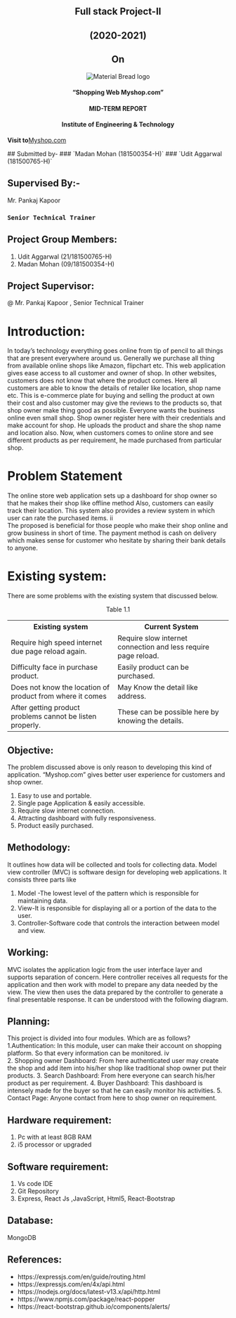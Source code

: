 <h2 align="center">Full stack Project-II</h2>
<h2 align="center">(2020-2021)</h2>

<h2 align="center">On</h2>
<p align="center">
	<img  src="https://upload.wikimedia.org/wikipedia/en/4/42/GLA_University_logo.png" alt="Material Bread logo"

</p>

<h4 align="center">“Shopping Web Myshop.com”</h4>
<h4 align="center">MID-TERM REPORT</h4>

<h4 align="center">Institute of Engineering & Technology</h4>
<p><b>Visit to</b><a href="https://myshop-12.netlify.com">Myshop.com</a> </p>
## Submitted by-
### `Madan Mohan (181500354-H)`                                               
### `Udit Aggarwal (181500765-H)`                                             

## Supervised By:-
Mr. Pankaj Kapoor
### `Senior Technical Trainer`


## Project Group Members:
1. Udit Aggarwal (21/181500765-H)
2. Madan Mohan (09/181500354-H)

## Project Supervisor: 
@ Mr. Pankaj Kapoor  , Senior Technical Trainer

# Introduction:
In today’s technology everything goes online from tip of pencil to all things that are present everywhere around us. Generally we purchase all thing from available online shops like Amazon, flipchart etc. This web application gives ease access to all customer and owner of shop. In other websites, customers does not know that where the product comes. Here all customers are able to know the details of retailer like location, shop name etc. 
This is e-commerce plate for buying and selling the product at own their cost and also customer may give the reviews to the products so, that shop owner make thing good as possible. Everyone wants the business online even small shop. Shop owner register here with their credentials and make account for shop. He uploads the product and share the shop name and location also. Now, when customers comes to online store and see different products as per requirement, he made purchased from particular shop.

# Problem Statement
The online store web application sets up a dashboard for shop owner so that he makes their shop like offline method Also, customers can easily track their location. This system also provides a review system in which user can rate the purchased items.                                                                   ii         
The proposed is beneficial for those people who make their shop online and grow business in short of time. The payment method is cash on delivery which makes sense for customer who hesitate by sharing their bank details to anyone. 

# Existing system:
There are some problems with the existing system that discussed below.

<p align="center">Table 1.1</p>
<table align="center"> 
	<th >Existing system</th>
	<th>Current System</th>
	<tr>
		<td>Require high speed internet due page reload again.</td>
		<td>Require slow internet connection and less require page reload.</td>
	</tr>
	<tr>
		<td>Difficulty face in purchase product.</td>
		<td>Easily product can be purchased. </td>
	</tr>
	<tr>
		<td>Does not know the location of product from where it comes</td>
		<td>May Know the detail like address.</td>
	</tr>
	<tr>
		<td>After getting product problems cannot be listen properly.</td>
		<td>These can be possible here by knowing the details.</td>
	</tr>
</table>


## Objective:
The problem discussed above is only reason to developing this kind of application. “Myshop.com” gives better user experience for customers and shop owner. 
1.	Easy to use and portable.
2.	Single page Application & easily accessible.
3.	Require slow internet connection.
4.	Attracting dashboard with fully responsiveness.
5.	Product easily purchased.

                                            

## Methodology:
It outlines how data will be collected and tools for collecting data. Model view controller (MVC) is software design for developing web applications. It consists three parts like

1. Model -The lowest level of the pattern which is responsible for maintaining data.
2. View-It is responsible for displaying all or a portion of the data to the user.
3. Controller-Software code that controls the interaction between model and view.

## Working: 
MVC isolates the application logic from the user interface layer and supports separation of concern. Here controller receives all requests for the application and then work with model to prepare any data needed by the view. The view then uses the data prepared by the controller to generate a final presentable response. It can be understood with the following diagram.


 

## Planning:
This project is divided into four modules. Which are as follows?
1.Authentication: In this module, user can make their account on shopping platform.  So that every information can be monitored.                                                                   iv            
2.	Shopping owner Dashboard: From here authenticated user may create the shop and add item into his/her shop like traditional shop owner put their products.
3.	Search Dashboard: From here everyone can search his/her product as per requirement.
4.	Buyer Dashboard: This dashboard is intensely made for the buyer so that he can easily monitor his activities.
5.	 Contact Page: Anyone contact from here to shop owner on requirement.
## Hardware requirement:
1.	Pc with at least 8GB RAM
2.	 i5 processor or upgraded


## Software requirement:
1.	Vs code IDE 
2.	Git Repository
3.	Express, React Js ,JavaScript, Html5, React-Bootstrap
## Database:
MongoDB
## References:

<ul>
    <li>https://expressjs.com/en/guide/routing.html</li>
<li>https://expressjs.com/en/4x/api.html</li>
<li>https://nodejs.org/docs/latest-v13.x/api/http.html</li>
<li>https://www.npmjs.com/package/react-popper</li>
<li>https://react-bootstrap.github.io/components/alerts/</li>
</ul>
                                                                 









